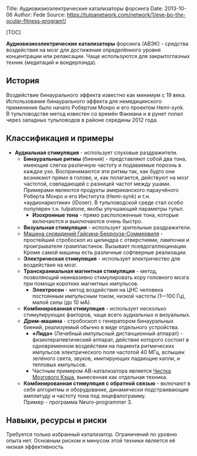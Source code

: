 Title: Аудиовизиоэлектрические катализаторы форсинга
Date: 2013-10-06
Author: Fede
Source: https://tulpanetwork.com/network/1/eye-bo-the-ocular-fitness-program!/

[TOC]

**Аудиовизиоэлектрические катализаторы** форсинга (АВЭК) - средства воздействия на мозг для достижения определённого уровня концентрации или релаксации. Чаще используются для закрытоглазных техник (медитаций и вондерлэнда).

## История

Воздействие бинаурального эффекта известно как минимум с 19 века. Использование бинаурального эффекта для немедицинского применения было начато Робертом Монро и его проектом Hemi-synk.  
В тульповодстве метод известен со времён Факмана и в рунет попал через западных тульповодов в районе середины 2012 года.

## Классификация и примеры

*   **Аудиальная стимуляция** - использует слуховые раздражители.
    *   **Бинауральные ритмы** (биения) - представляют собой два тона, имеющие слегка различную частоту и подаваемые порознь в каждое ухо. Воспринимаются эти ритмы так, как будто они возникают прямо в голове, и, как полагается, действуют на мозг частотой, совпадающей с разницей частот между ушами.  
        Примерами являются продукты американского параучёного Роберта Монро и его Института (Hemi-synk) и т.н. «аудионаркотики» (iDoser). В тульповодской среде стал особо популярен т.н. tulpatone, якобы улучшающий параметры тульп.
        *   **Изохронные тона** - прямо расположенные тона, которые включаются и выключаются очень быстро.
    *   **Визуальная стимуляция** - использует зрительные раздражители.
    *   [Машина сновидений Гайсина-Берроуза-Соммервиля](https://ru.wikipedia.org/wiki/Машина_сновидений) - простейший стробоскоп из цилиндра с отверстиями, лампочки и проигрывателя грампластинок. Вызывает псевдогаллюцинации.  
        Кроме самой машины есть различные софтверные реализации.
    *   **Электрическая стимуляция** - использует электричество для воздействия на мозг.
    *   **Транскраниальная магнитная стимуляция** - метод, позволяющий неинвазивно стимулировать кору головного мозга при помощи коротких магнитных импульсов.
        *   **Электросон** - метод воздействия на ЦНС человека постоянным импульсным током, низкой частоты (1—100 Гц), малой силы (до 10 мА).
    *   **Комбинированная стимуляция** - использует несколько стимулирующих факторов, чаще всего аудиальных и визуальных.
    *   **Дрим-машина** - стробоскоп с генератором бинауральных биений, реализуемый обычно в виде отдельного устройства.
        *   **«Лида»** (Лечебный импульсный дистанционный аппарат) - физиотерапевтический аппарат, действие которого состоит в одновременном воздействии на пациента ритмических импульсов электрического поля частотой 40 МГц, вспышек зелёного света, звуков, имитирующих падающие капли, и тепловых импульсов.
        *   Частным примером АВ-катализатора является [Чистка Мозгового Кэша](/tekhniki-katalizatory/chistka-mozgovogo-kesha), вынесенная как отдельная техника.
    *   **Комбинированная стимуляция c обратной связью** - включают в себя алгоритмы и оборудование, динамически подстраивающие амплитуду и частоту тона под энцефалограмму.  
    Пример - программа Neuro-programmer 3.

## Навыки, ресурсы и риски

Требуется только избранный катализатор. Ограничений по уровню опыта нет. Основным риском и минусом этой техники является её низкая эффективность